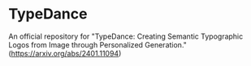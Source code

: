 # TypeDance
 An official repository for "TypeDance: Creating Semantic Typographic Logos from Image through Personalized Generation." (https://arxiv.org/abs/2401.11094)
